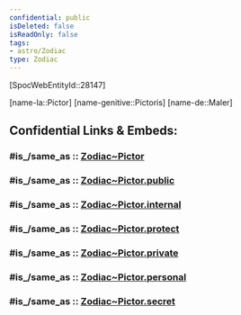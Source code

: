 ```yaml
---
confidential: public
isDeleted: false
isReadOnly: false
tags:
- astro/Zodiac
type: Zodiac
---
```


[SpocWebEntityId::28147]



[name-la::Pictor]
[name-genitive::Pictoris]
[name-de::Maler]


## Confidential Links & Embeds: 

### #is_/same_as :: [Zodiac~Pictor](/_Standards/Astronomy/Star~Constellation/Zodiac~Pictor.md) 

### #is_/same_as :: [Zodiac~Pictor.public](/_public/Astronomy/Star~Constellation/Zodiac~Pictor.public.md) 

### #is_/same_as :: [Zodiac~Pictor.internal](/_internal/Astronomy/Star~Constellation/Zodiac~Pictor.internal.md) 

### #is_/same_as :: [Zodiac~Pictor.protect](/_protect/Astronomy/Star~Constellation/Zodiac~Pictor.protect.md) 

### #is_/same_as :: [Zodiac~Pictor.private](/_private/Astronomy/Star~Constellation/Zodiac~Pictor.private.md) 

### #is_/same_as :: [Zodiac~Pictor.personal](/_personal/Astronomy/Star~Constellation/Zodiac~Pictor.personal.md) 

### #is_/same_as :: [Zodiac~Pictor.secret](/_secret/Astronomy/Star~Constellation/Zodiac~Pictor.secret.md)

